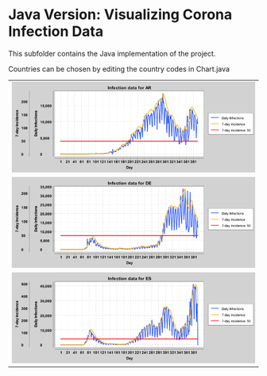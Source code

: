 # Java Version: Visualizing Corona Infection Data

This subfolder contains the Java implementation of the project.

Countries can be chosen by editing the country codes in Chart.java

| |
| --- |
| ![AR Diagram](output/AR.png) |
| ![DE Diagram](output/DE.png) |
| ![ES Diagram](output/ES.png) |
